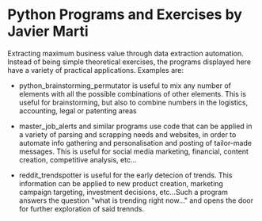 # Python Programs and Exercises by Javier Marti
Extracting maximum business value through data extraction automation.
Instead of being simple theoretical exercises, the programs displayed here have a variety of practical applications. Examples are:

- python_brainstorming_permutator is useful to mix any number of elements with all the possible combinations of other elements. This is useful for brainstorming, but also to combine numbers in the logistics, accounting, legal or patenting areas

- master_job_alerts and similar programs use code that can be applied in a variety of parsing and scrapping needs and websites, in order to automate info gathering and personalisation and posting of tailor-made messages. This is useful for social media marketing, financial, content creation, competitive analysis, etc...

- reddit_trendspotter is useful for the early detecion of trends. This information can be applied to new product creation, marketing campaign targeting, investment decisions, etc...Such a program answers the question "what is trending right now..." and opens the door for further exploration of said trennds.
